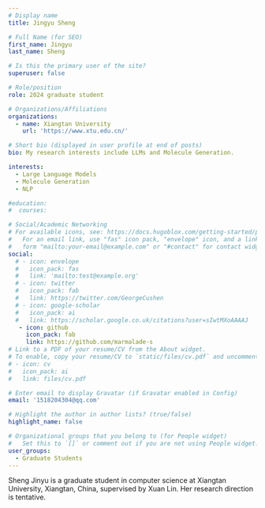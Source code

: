 ```yaml
---
# Display name
title: Jingyu Sheng

# Full Name (for SEO)
first_name: Jingyu
last_name: Sheng

# Is this the primary user of the site?
superuser: false

# Role/position
role: 2024 graduate student

# Organizations/Affiliations
organizations:
  - name: Xiangtan University
    url: 'https://www.xtu.edu.cn/'

# Short bio (displayed in user profile at end of posts)
bio: My research interests include LLMs and Molecule Generation.

interests:
  - Large Language Models
  - Molecule Generation
  - NLP

#education:
#  courses:

# Social/Academic Networking
# For available icons, see: https://docs.hugoblox.com/getting-started/page-builder/#icons
#   For an email link, use "fas" icon pack, "envelope" icon, and a link in the
#   form "mailto:your-email@example.com" or "#contact" for contact widget.
social:
  # - icon: envelope
  #   icon_pack: fas
  #   link: 'mailto:test@example.org'
  # - icon: twitter
  #   icon_pack: fab
  #   link: https://twitter.com/GeorgeCushen
  # - icon: google-scholar
  #   icon_pack: ai
  #   link: https://scholar.google.co.uk/citations?user=sIwtMXoAAAAJ
   - icon: github
     icon_pack: fab
     link: https://github.com/marmalade-s
# Link to a PDF of your resume/CV from the About widget.
# To enable, copy your resume/CV to `static/files/cv.pdf` and uncomment the lines below.
# - icon: cv
#   icon_pack: ai
#   link: files/cv.pdf

# Enter email to display Gravatar (if Gravatar enabled in Config)
email: '1518204304@qq.com'

# Highlight the author in author lists? (true/false)
highlight_name: false

# Organizational groups that you belong to (for People widget)
#   Set this to `[]` or comment out if you are not using People widget.
user_groups:
  - Graduate Students
---
```


Sheng Jinyu is a graduate student in computer science at Xiangtan University, Xiangtan, China, supervised by Xuan Lin. Her research direction is tentative.
